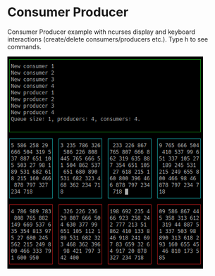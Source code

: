 # Consumer Producer

Consumer Producer example with ncurses display and keyboard interactions (create/delete consumers/producers etc.).
Type h to see commands.

![alt text](/consprod/screen.png?raw=true)
